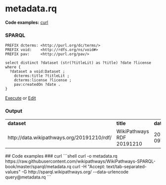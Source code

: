 # metadata.rq
**Code examples:** [curl](#curl)
### SPARQL
```sparql
PREFIX dcterms: <http://purl.org/dc/terms/>
PREFIX void:    <http://rdfs.org/ns/void#>
PREFIX pav:     <http://purl.org/pav/>

select distinct ?dataset (str(?titleLit) as ?title) ?date ?license where {
  ?dataset a void:Dataset ;
    dcterms:title ?titleLit ;
    dcterms:license ?license ;
    pav:createdOn ?date .
}
```
[Execute](http://sparql.wikipathways.org/sparql?query=PREFIX+dcterms%3A+%3Chttp%3A%2F%2Fpurl.org%2Fdc%2Fterms%2F%3E%0APREFIX+void%3A++++%3Chttp%3A%2F%2Frdfs.org%2Fns%2Fvoid%23%3E%0APREFIX+pav%3A+++++%3Chttp%3A%2F%2Fpurl.org%2Fpav%2F%3E%0A%0Aselect+distinct+%3Fdataset+%28str%28%3FtitleLit%29+as+%3Ftitle%29+%3Fdate+%3Flicense+where+%7B%0A++%3Fdataset+a+void%3ADataset+%3B%0A++++dcterms%3Atitle+%3FtitleLit+%3B%0A++++dcterms%3Alicense+%3Flicense+%3B%0A++++pav%3AcreatedOn+%3Fdate+.%0A%7D%0A) or [Edit](http://sparql.wikipathways.org/sparql?qtxt=PREFIX+dcterms%3A+%3Chttp%3A%2F%2Fpurl.org%2Fdc%2Fterms%2F%3E%0APREFIX+void%3A++++%3Chttp%3A%2F%2Frdfs.org%2Fns%2Fvoid%23%3E%0APREFIX+pav%3A+++++%3Chttp%3A%2F%2Fpurl.org%2Fpav%2F%3E%0A%0Aselect+distinct+%3Fdataset+%28str%28%3FtitleLit%29+as+%3Ftitle%29+%3Fdate+%3Flicense+where+%7B%0A++%3Fdataset+a+void%3ADataset+%3B%0A++++dcterms%3Atitle+%3FtitleLit+%3B%0A++++dcterms%3Alicense+%3Flicense+%3B%0A++++pav%3AcreatedOn+%3Fdate+.%0A%7D%0A)


### Output
<table>
  <tr>
    <td><b>dataset</b></td>
    <td><b>title</b></td>
    <td><b>date</b></td>
    <td><b>license</b></td>
  </tr>
  <tr>
    <td>http://data.wikipathways.org/20191210/rdf/</td>
    <td>WikiPathways RDF 20191210</td>
    <td>2019-12-09T23:28:23.591Z</td>
    <td>http://creativecommons.org/publicdomain/zero/1.0/</td>
  </tr>
</table>
## Code examples
### curl
```shell
curl -o metadata.rq https://raw.githubusercontent.com/wikipathways/WikiPathways-SPARQL-book/master/sparql/metadata.rq
curl -H "Accept: text/tab-separated-values" -G http://sparql.wikipathways.org/ --data-urlencode query@metadata.rq
```
